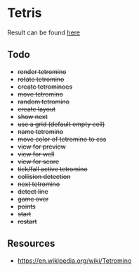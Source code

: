 # Tetris

Result can be found [here](https://github.com/joppe/tetris)

## Todo

- ~~render tetromino~~
- ~~rotate tetromino~~
- ~~create tetrominoes~~
- ~~move tetromino~~
- ~~random tetromino~~
- ~~create layout~~
- ~~show next~~
- ~~use a grid (default empty cell)~~
- ~~name tetromino~~
- ~~move color of tetromino to css~~
- ~~view for preview~~
- ~~view for well~~
- ~~view for score~~
- ~~tick/fall active tetromino~~
- ~~collision detection~~
- ~~next tetromino~~
- ~~detect line~~
- ~~game over~~
- ~~points~~
- ~~start~~
- ~~restart~~


## Resources

- https://en.wikipedia.org/wiki/Tetromino
